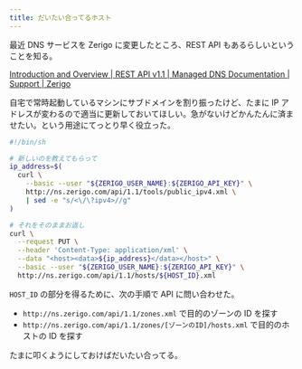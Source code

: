 ```yaml
---
title: だいたい合ってるホスト
---
```


最近 DNS サービスを Zerigo に変更したところ、REST API もあるらしいということを知る。

<a href='https://www.zerigo.com/docs/apis/dns/1.1' target='_blank'>Introduction and Overview | REST API v1.1 | Managed DNS Documentation | Support | Zerigo</a>

自宅で常時起動しているマシンにサブドメインを割り振ったけど、たまに IP アドレスが変わるので適当に更新しておいてほしい。急がないけどかんたんに済ませたい。という用途にてっとり早く役立った。

```sh
#!/bin/sh

# 新しいのを教えてもらって
ip_address=$(
  curl \
    --basic --user "${ZERIGO_USER_NAME}:${ZERIGO_API_KEY}" \
    http://ns.zerigo.com/api/1.1/tools/public_ipv4.xml \
    | sed -e "s/<\/\?ipv4>//g"
)

# それをそのままお返し
curl \
  --request PUT \
  --header 'Content-Type: application/xml' \
  --data "<host><data>${ip_address}</data></host>" \
  --basic --user "${ZERIGO_USER_NAME}:${ZERIGO_API_KEY}" \
  http://ns.zerigo.com/api/1.1/hosts/${HOST_ID}.xml
```

`HOST_ID` の部分を得るために、次の手順で API に問い合わせた。

* `http://ns.zerigo.com/api/1.1/zones.xml` で目的のゾーンの ID を探す
* `http://ns.zerigo.com/api/1.1/zones/[ゾーンのID]/hosts.xml` で目的のホストの ID を探す

たまに叩くようにしておけばだいたい合ってる。
